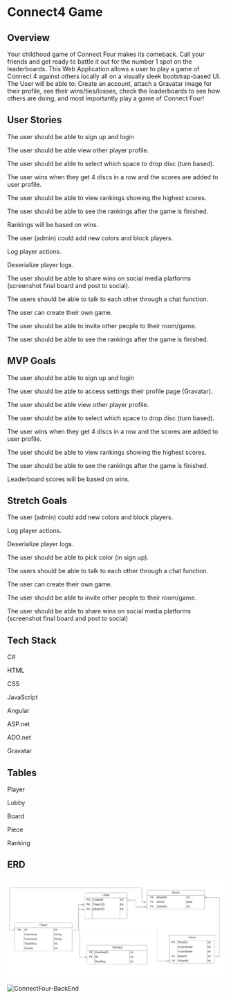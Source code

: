 # Connect4 Game

## <b>Overview</b>

Your childhood game of Connect Four makes its comeback. Call your friends and get ready to battle it out for the number 1 spot on the leaderboards. 
This Web Application allows a user to play a game of Connect 4 against others locally all on a visually sleek bootstrap-based UI. The User will be
able to: Create an account, attach a Gravatar image for their profile, see their wins/ties/losses, check the leaderboards to see how others are doing,
and most importantly play a game of Connect Four!

## <b>User Stories</b>

The user should be able to sign up and login

The user should be able view other player profile.

The user should be able to select which space to drop disc (turn based).

The user wins when they get 4 discs in a row and the scores are added to user profile.

The user should be able to view rankings showing the highest scores.

The user should be able to see the rankings after the game is finished.

Rankings will be based on wins.

The user (admin) could add new colors and block players.

Log player actions.

Deserialize player logs.

The user should be able to share wins on social media platforms (screenshot final board and post to social).

The users should be able to talk to each other through a chat function.

The user can create their own game.

The user should be able to invite other people to their room/game.

The user should be able to see the rankings after the game is finished.

## <b>MVP Goals</b>

The user should be able to sign up and login

The user should be able to access settings their profile page (Gravatar).

The user should be able view other player profile.

The user should be able to select which space to drop disc (turn based).

The user wins when they get 4 discs in a row and the scores are added to user profile.

The user should be able to view rankings showing the highest scores.

The user should be able to see the rankings after the game is finished.

Leaderboard scores will be based on wins.


## <b>Stretch Goals</b>

The user (admin) could add new colors and block players.

Log player actions.

Deserialize player logs.

The user should be able to pick color (in sign up).

The users should be able to talk to each other through a chat function.

The user can create their own game.

The user should be able to invite other people to their room/game.

The user should be able to share wins on social media platforms (screenshot final board and post to social)

## <b>Tech Stack</b>

C#

HTML

CSS

JavaScript

Angular

ASP.net

ADO.net

Gravatar

## <b>Tables</b>

Player

Lobby

Board

Piece

Ranking

## <b>ERD</b>

![P2-ERD](https://github.com/220321-NET/P2-ConnectFour/blob/main/P2-Connect4-ERD.jpeg?raw=true)

![ConnectFour-BackEnd](https://github.com/220321-NET/P2-ConnectFourBackEnd)
